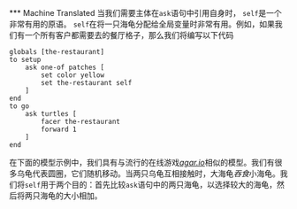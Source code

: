 ﻿*** Machine Translated
当我们需要主体在`ask`语句中引用自身时， `self`是一个非常有用的原语。 `self`在将一只海龟分配给全局变量时非常有用。例如，如果我们有一个所有客户都需要去的餐厅格子，那么我们将编写以下代码 

```
globals [the-restaurant]
to setup
 	ask one-of patches [
 		set color yellow
 		set the-restaurant self
 	]
end
to go 
	ask turtles [
		facer the-restaurant
		forward 1
	]
end
```


在下面的模型示例中，我们具有与流行的在线游戏[*agar.io*](https://en.wikipedia.org/wiki/Agar.io)相似的模型。我们有很多乌龟代表圆圈，它们随机移动。当两只乌龟互相接触时，大海龟*吞食*小海龟。我们将`self`用于两个目的：首先比较`ask`语句中的两只海龟，以选择较大的海龟，然后将两只海龟的大小相加。